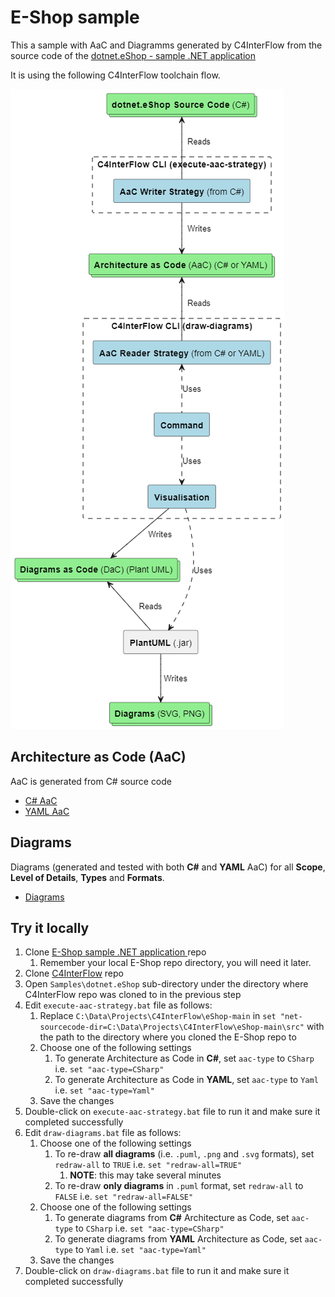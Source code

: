 
# E-Shop sample
This a sample with AaC and Diagramms generated by C4InterFlow from the source code of the [dotnet.eShop - sample .NET application ](https://github.com/dotnet/eShop)

It is using the following C4InterFlow toolchain flow.

![C4InterFlow - toolchain flow](C4InterFlow%20-%20toolchain%20flow.png)

## Architecture as Code (AaC)
AaC is generated from C# source code
- [C# AaC](https://github.com/SlavaVedernikov/C4InterFlow/tree/master/Samples/dotnet.eShop/dotnet.eShop.Architecture/SoftwareSystems)
- [YAML AaC](https://github.com/SlavaVedernikov/C4InterFlow/tree/master/Samples/dotnet.eShop/dotnet.eShop.Architecture/Yaml)

## Diagrams
Diagrams (generated and tested with both **C#** and **YAML** AaC) for all **Scope**, **Level of Details**, **Types** and **Formats**.
- [Diagrams](https://github.com/SlavaVedernikov/C4InterFlow/tree/master/Samples/dotnet.eShop/dotnet.eShop.Architecture/Diagrams)

## Try it locally

1. Clone [E-Shop sample .NET application ](https://github.com/dotnet/eShop) repo
    1. Remember your local E-Shop repo directory, you will need it later.
1. Clone [C4InterFlow](https://github.com/SlavaVedernikov/C4InterFlow) repo
1. Open `Samples\dotnet.eShop` sub-directory under the directory where C4InterFlow repo was cloned to in the previous step
1. Edit `execute-aac-strategy.bat` file as follows:
    1. Replace `C:\Data\Projects\C4InterFlow\eShop-main` in `set "net-sourcecode-dir=C:\Data\Projects\C4InterFlow\eShop-main\src"` with the path to the directory where you cloned the E-Shop repo to
    1. Choose one of the following settings
        1. To generate Architecture as Code in **C#**, set `aac-type` to `CSharp` i.e. `set "aac-type=CSharp"`
        1. To generate Architecture as Code in **YAML**, set `aac-type` to `Yaml` i.e. `set "aac-type=Yaml"`
    1. Save the changes
1. Double-click on `execute-aac-strategy.bat` file to run it and make sure it completed successfully
1. Edit `draw-diagrams.bat` file as follows:
    1. Choose one of the following settings
        1. To re-draw **all diagrams** (i.e. `.puml`, `.png` and `.svg` formats), set `redraw-all` to `TRUE` i.e. `set "redraw-all=TRUE"`
            1. **NOTE**: this may take several minutes
        1. To re-draw **only diagrams** in `.puml` format, set `redraw-all` to `FALSE` i.e. `set "redraw-all=FALSE"`
    1. Choose one of the following settings
        1. To generate diagrams from **C#** Architecture as Code, set `aac-type` to `CSharp` i.e. `set "aac-type=CSharp"`
        1. To generate diagrams from **YAML** Architecture as Code, set `aac-type` to `Yaml` i.e. `set "aac-type=Yaml"`
    1. Save the changes
1. Double-click on `draw-diagrams.bat` file to run it and make sure it completed successfully
